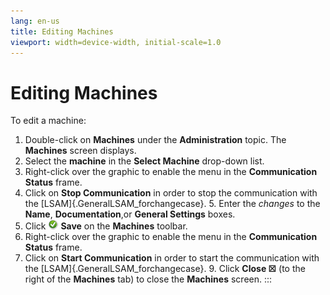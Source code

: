 ```yaml
---
lang: en-us
title: Editing Machines
viewport: width=device-width, initial-scale=1.0
---
```


#  Editing Machines

To edit a machine:

1.  Double-click on **Machines** under the **Administration** topic. The
    **Machines** screen displays.
2.  Select the **machine** in the **Select Machine** drop-down list.
3.  Right-click over the graphic to enable the menu in the
    **Communication Status** frame.
4.  Click on **Stop Communication** in order to stop the communication
    with the [LSAM]{.GeneralLSAM_forchangecase}. 5.  Enter the *changes* to the **Name**, **Documentation**,or **General
    Settings** boxes.
6.  Click ![Save     icon](../../../Resources/Images/EM/EMsave.png "Save icon") **Save**
    on the **Machines** toolbar.
7.  Right-click over the graphic to enable the menu in the
    **Communication Status** frame.
8.  Click on **Start Communication** in order to start the communication
    with the [LSAM]{.GeneralLSAM_forchangecase}. 9.  Click **Close ☒** (to the right of the **Machines** tab) to close
    the **Machines** screen.
:::

 

